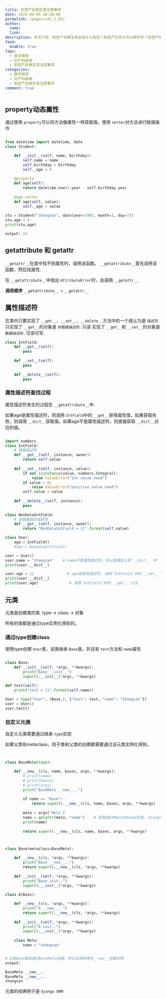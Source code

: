 ```yaml
---
title: 剖宫产后再生育注意事项
date: 2024-04-05 20:20:00
permalink: /pages/c01_1_02/
author: 
  name: 
  link: 
description: 本文介绍：剖宫产后再生育会有什么危险？剖宫产后多久可以再怀孕？剖宫产后怎么预防瘢痕妊娠？做过剖宫产手术，再次怀孕前后，要特别注意什么？为什么要强调：剖宫产后再怀孕时一定要重视宫缩？剖宫产后再怀孕，可以阴道分娩吗？剖宫产后再怀孕能选择无痛分娩吗？安全吗？剖宫产后意外怀孕怎么办？怎么有效避孕？瘢痕妊娠流产后，多久可以再怀孕？等等
feed: 
  enable: true
tags: 
  - 医学微视
  - 妇产科疾病
  - 剖宫产后再生育注意事项
categories: 
  - 医学微视
  - 妇产科疾病
  - 剖宫产后再生育注意事项
comment: true
---
```

## property动态属性

通过使用 `property`可以将方法像属性一样获取值。使用 `setter`对方法进行赋值操作

```python

from datetime import datetime, date
class Student:

    def __init__(self, name, birthday):
        self.name = name
        self.birthday = birthday
        self._age = 0
  
    @property
    def age(self):
        return datetime.now().year - self.birthday.year
  
    @age.setter
    def age(self, value):
        self._age = value
  
stu = Student("zhangsan", date(year=1995, month=3, day=7))
stu.age = 4
print(stu.age)

output: 24
```

## __getattribute__ 和 __getattr__

`__getattr__`在类中找不到属性时，调用该函数。
`__getattribute__`首先调用该函数，然后找属性.

在 `__getattribute__`中抛出 `AttributeError`时，会调用 `__getattr__`

**调用顺序**
`__getattribute__`  >  `__getattr__`

## 属性描述符

在类中只要实现了 `__get__`、`__set__`、`__delete__`方法中的一个就认为是 `描述符`.
只实现了 `__get__`的对象是 `非数据描述符`. 只读
实现了 `__get__`和 `__set__`的对象是 `数据描述符`. 可读可写.

```python
class IntField:
    def __get__(self):
        pass
  
    def __set__(self):
        pass
  
    def __delete__(self):
        pass
```

### 属性描述符查找过程

属性描述符发生的过程在 `__getattribute__`中.

如果age是属性描述符，则调用 `IntField`中的 `__get__`获得属性值，如果获取失败，则调用 `__dict__`获取值。如果age不是属性描述符，则直接获取 `__dict__`对应的值。

```python

import numbers
class IntField:
    # 数据描述符
    def __get__(self, instance, owner):
        return self.value
  
    def __set__(self, instance, value):
        if not isinstance(value, numbers.Integral):
            raise ValueError("int value need")
        if value < 0:
            raise ValueError("positive value need")
        self.value = value
  
    def __delete__(self, instance):
        pass
  
class NonDataIntField:
    # 非数据属性描述符
    def __get__(self, instance, owner):
        return "NonDataIntField = {}".format(self.value)

class User:
    age = IntField()
    #age = NonDataIntField()

user = User()
user.name = "zhangsan"    # name不是属性描述符，所以直接加入到`__dict__`中
print(user.__dict__)

user.age = 12               # age是属性描述符, 调用`IntField`中的`__set__`方法， 而不会加入到`__dict__`中
print(user.__dict__)
print(user.age)              # 调用`IntField`中的`__get__`方法


```

## 元类

元类是创建类的类.
type -> class -> 对象

所有的类都是通过type实例化得到的。

### 通过type创建class

使用type创建 `User`类，该类继承 `Base`类，并且有 `test`方法和 `name`属性

```python

class Base:
    def __init__(self, *args, **kwargs):
        print("Base __init__")
        super().__init__(*args, **kwargs)

def test(self):
    print("test = {}".format(self.name))
 
User = type("User", (Base,), {"test": test, "name": "zhangsan"})
user = User()
user.test()


```

### 自定义元类

自定义元类需要通过继承 `type`实现

如果父类有metaclass，则子类和父类的创建都需要通过该元类实例化得到。

```python


class BaseMeta(type):

    def __new__(cls, name, bases, args, **kwargs):
        # print(name)
        # print(bases)
        # print(args)
        print("BaseMeta __new__..")
  
        if name == "Base":
            return super().__new__(cls, name, bases, args, **kwargs)
  
        meta = args['Meta']
        name = getattr(meta, "name")    # 获取到A中meta的name的值. django的orm也是这样实现的
        print(name)
  
        return super().__new__(cls, name, bases, args, **kwargs)



class Base(metaclass=BaseMeta):

    def __new__(cls, *args, **kwargs):
        print("Base __new__..")
        return super().__new__(cls, *args, **kwargs)
  
    def __init__(self, *args, **kwargs):
        print("Base init..")
        super().__init__(*args, **kwargs)
  
class A(Base):

    def __new__(cls, *args, **kwargs):
        print("A __new__..")
        return super().__new__(cls, *args, **kwargs)
  
    def __init__(self, *args, **kwargs):
        print("A init..")
        super().__init__(*args, **kwargs)
  
    class Meta:
        name = "zhangsan"


# A和Base都会通过BaseMeta创建，所以会调用两次__new__创建实例
output:

BaseMeta __new__..
BaseMeta __new__..
zhangsan
```

元类的经典例子是 `django ORM`
